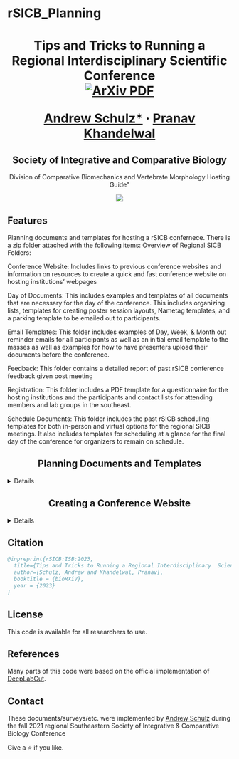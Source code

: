 # rSICB_Planning


 

<p align="center">

  <h1 align="center">Tips and Tricks to Running a Regional Interdisciplinary  Scientific Conference
    <br>
    <a href='https://www.schulzscience.com/'>
    <img src='https://img.shields.io/badge/arxiv-report-red' alt='ArXiv PDF' 
  </h1>
  <p align="center">
    <a href="https://www.schulzscience.com/"><strong>Andrew Schulz*</strong></a>
    ·
    <a href="https://prnvkhndlwl.github.io/"><strong>Pranav Khandelwal</strong></a>

  </p>
  <h2 align="center">Society of Integrative and Comparative Biology </h2>
 <div align="center">Division of Comparative Biomechanics and Vertebrate Morphology Hosting Guide" </div>
 <div align="center">
  </div>
</p>
<p float="center">
  <div align="center">
  <img src="assets/sinc_tsr.gif" />
  </div>
</p>

<!-- | Paper Video                                                                                                | Qualitative Results                                                                                                |
|------------------------------------------------------------------------------------------------------------|--------------------------------------------------------------------------------------------------------------------|
| [![PaperVideo](https://img.youtube.com/vi/vidid/0.jpg)](https://www.youtube.com/) | -->

## Features

Planning documents and templates for hosting a rSICB confernece. There is a zip folder attached with the following items: 
Overview of Regional SICB Folders: 

Conference Website: Includes links to previous conference websites and information on resources to create a quick and fast conference website on hosting institutions’ webpages 

Day of Documents: This includes examples and templates of all documents that are necessary for the day of the conference. This includes organizing lists, templates for creating poster session layouts, Nametag templates, and a parking template to be emailed out to participants.  

Email Templates: This folder includes examples of Day, Week, & Month out reminder emails for all participants as well as an initial email template to the masses as well as examples for how to have presenters upload their documents before the conference.  

Feedback: This folder contains a detailed report of past rSICB conference feedback given post meeting 

Registration: This folder includes a PDF template for a questionnaire for the hosting institutions and the participants and contact lists for attending members and lab groups in the southeast.  

Schedule Documents: This folder includes the past rSICB scheduling templates for both in-person and virtual options for the regional SICB meetings. It also includes templates for scheduling at a glance for the final day of the conference for organizers to remain on schedule.  


<h2 align="center">Planning Documents and Templates</h2>

<details>
  <summary>Details</summary>
In the folder, we have provided both raw 3D scan files as ready-to-print STL files of the Pel's scaly-tailed squirrel.

Access the files here:
```bash
git clone https://github.com/Aschulz94/ScalySquirrel
```

After that do this to install DistillBERT:

</details>


<h2 align="center">Creating a Conference Website</h2>

 <details>
  <summary>Details</summary>

<div align="center"><em>There is no need to do this step if you have followed the instructions and have done it for TEACH. Just use the ones from TEACH.</em></div>

</details>
 
## Citation

```bibtex
@inpreprint{rSICB:ISB:2023,
  title={Tips and Tricks to Running a Regional Interdisciplinary  Scientific Conference},
  author={Schulz, Andrew and Khandelwal, Pranav},
  booktitle = {bioRXiV},
  year = {2023}
}

```
## License
This code is available for all researchers to use.

## References
Many parts of this code were based on the official implementation of [DeepLabCut](https://github.com/DeepLabCut/DeepLabCut).

## Contact

These documents/surveys/etc. were implemented by [Andrew Schulz](https://www.schulzscience.com/) during the fall 2021 regional Southeastern Society of Integrative & Comparative Biology Conference

Give a ⭐ if you like.




